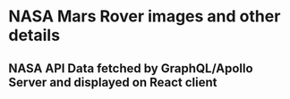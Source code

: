 # NASA Mars Rover images and other details

## NASA API Data fetched by GraphQL/Apollo Server and displayed on React client
